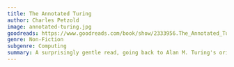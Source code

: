 ```yaml
---
title: The Annotated Turing
author: Charles Petzold
image: annotated-turing.jpg
goodreads: https://www.goodreads.com/book/show/2333956.The_Annotated_Turing
genre: Non-Fiction
subgenre: Computing
summary: A surprisingly gentle read, going back to Alan M. Turing's original paper on computation. Highly recommend taking it away on holiday, so you can give it your full attention.
---
```

